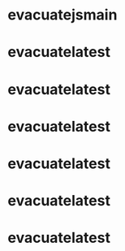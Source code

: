 # evacuatejsmain
# evacuatelatest
# evacuatelatest
# evacuatelatest
# evacuatelatest
# evacuatelatest
# evacuatelatest
